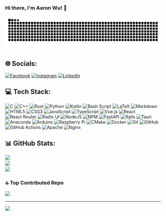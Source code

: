 ### Hi there, I'm Aaron Wu! 🚆
<picture>
  <source media="(prefers-color-scheme: dark)" srcset="https://raw.githubusercontent.com/AaronWu-train/AaronWu-train/output/github-contribution-grid-snake-dark.svg" />
  <source media="(prefers-color-scheme: light)" srcset="https://raw.githubusercontent.com/AaronWu-train/AaronWu-train/output/github-contribution-grid-snake.svg" />
  <img alt="github-snake" src="https://raw.githubusercontent.com/AaronWu-train/AaronWu-train/output/github-contribution-grid-snake.svg" />
</picture>

<!--
**AaronWu-train/AaronWu-train** is a ✨ _special_ ✨ repository because its `README.md` (this file) appears on your GitHub profile.

Here are some ideas to get you started:

- 🔭 I’m currently working on ...
- 🌱 I’m currently learning ...
- 👯 I’m looking to collaborate on ...
- 🤔 I’m looking for help with ...
- 💬 Ask me about ...
- 📫 How to reach me: ...
- 😄 Pronouns: ...
- ⚡ Fun fact: ...
-->


## 🌐 Socials:
[![Facebook](https://img.shields.io/badge/Facebook-%231877F2.svg?logo=Facebook&logoColor=white)](https://facebook.com/aaw.rail) [![Instagram](https://img.shields.io/badge/Instagram-%23E4405F.svg?logo=Instagram&logoColor=white)](https://instagram.com/aaw.rail) [![LinkedIn](https://img.shields.io/badge/LinkedIn-%230077B5.svg?logo=linkedin&logoColor=white)](https://linkedin.com/in/aawrail) 

## 💻 Tech Stack:

![C](https://img.shields.io/badge/c-%2300599C.svg?style=for-the-badge&logo=c&logoColor=white) 
![C++](https://img.shields.io/badge/c++-%2300599C.svg?style=for-the-badge&logo=c%2B%2B&logoColor=white) 
![Rust](https://img.shields.io/badge/rust-%23000000.svg?style=for-the-badge&logo=rust&logoColor=white)
![Python](https://img.shields.io/badge/python-3670A0?style=for-the-badge&logo=python&logoColor=ffdd54) 
![Kotlin](https://img.shields.io/badge/kotlin-%237F52FF.svg?style=for-the-badge&logo=kotlin&logoColor=white)
![Bash Script](https://img.shields.io/badge/bash_script-%23121011.svg?style=for-the-badge&logo=gnu-bash&logoColor=white)
![LaTeX](https://img.shields.io/badge/latex-%23008080.svg?style=for-the-badge&logo=latex&logoColor=white)
![Markdown](https://img.shields.io/badge/markdown-%23000000.svg?style=for-the-badge&logo=markdown&logoColor=white)
![HTML5](https://img.shields.io/badge/html5-%23E34F26.svg?style=for-the-badge&logo=html5&logoColor=white)
![CSS3](https://img.shields.io/badge/css3-%231572B6.svg?style=for-the-badge&logo=css3&logoColor=white)
![JavaScript](https://img.shields.io/badge/javascript-%23323330.svg?style=for-the-badge&logo=javascript&logoColor=%23F7DF1E)
![TypeScript](https://img.shields.io/badge/typescript-%23007ACC.svg?style=for-the-badge&logo=typescript&logoColor=white)
![Vue.js](https://img.shields.io/badge/vue.js-%2335495e.svg?style=for-the-badge&logo=vuedotjs&logoColor=%234FC08D)
![React](https://img.shields.io/badge/react-%2320232a.svg?style=for-the-badge&logo=react&logoColor=%2361DAFB)
![React Router](https://img.shields.io/badge/React_Router-CA4245?style=for-the-badge&logo=react-router&logoColor=white)
![Radix UI](https://img.shields.io/badge/radix%20ui-161618.svg?style=for-the-badge&logo=radix-ui&logoColor=white)
![NodeJS](https://img.shields.io/badge/node.js-6DA55F?style=for-the-badge&logo=node.js&logoColor=white)
![NPM](https://img.shields.io/badge/NPM-%23CB3837.svg?style=for-the-badge&logo=npm&logoColor=white)
![FastAPI](https://img.shields.io/badge/FastAPI-005571?style=for-the-badge&logo=fastapi)
![Rails](https://img.shields.io/badge/rails-%23CC0000.svg?style=for-the-badge&logo=ruby-on-rails&logoColor=white)
![Tauri](https://img.shields.io/badge/tauri-%2324C8DB.svg?style=for-the-badge&logo=tauri&logoColor=%23FFFFFF)
![Anaconda](https://img.shields.io/badge/Anaconda-%2344A833.svg?style=for-the-badge&logo=anaconda&logoColor=white)
![Arduino](https://img.shields.io/badge/-Arduino-00979D?style=for-the-badge&logo=Arduino&logoColor=white)
![Raspberry Pi](https://img.shields.io/badge/-Raspberry_Pi-C51A4A?style=for-the-badge&logo=Raspberry-Pi)
![CMake](https://img.shields.io/badge/CMake-%23008FBA.svg?style=for-the-badge&logo=cmake&logoColor=white)
![Docker](https://img.shields.io/badge/docker-%230db7ed.svg?style=for-the-badge&logo=docker&logoColor=white)
![Git](https://img.shields.io/badge/git-%23F05033.svg?style=for-the-badge&logo=git&logoColor=white)
![GitHub](https://img.shields.io/badge/github-%23121011.svg?style=for-the-badge&logo=github&logoColor=white)
![GitHub Actions](https://img.shields.io/badge/github%20actions-%232671E5.svg?style=for-the-badge&logo=githubactions&logoColor=white)
![Apache](https://img.shields.io/badge/apache-%23D42029.svg?style=for-the-badge&logo=apache&logoColor=white)
![Nginx](https://img.shields.io/badge/nginx-%23009639.svg?style=for-the-badge&logo=nginx&logoColor=white)

## 📊 GitHub Stats:
![](https://github-readme-stats.vercel.app/api?username=AaronWu-train&theme=default&hide_border=false&include_all_commits=false&count_private=true) <br/>
![](https://github-readme-stats.vercel.app/api/top-langs/?username=AaronWu-train&theme=default&hide_border=false&include_all_commits=false&count_private=true&layout=compact) <br/>
![](https://github-readme-streak-stats.herokuapp.com/?user=AaronWu-train&theme=default&hide_border=false)<br/>

### 🔝 Top Contributed Repo
![](https://github-contributor-stats.vercel.app/api?username=AaronWu-train&limit=5&theme=default_repocard&combine_all_yearly_contributions=true)

<!-- Proudly created with GPRM ( https://gprm.itsvg.in ) -->

---
[![](https://visitcount.itsvg.in/api?id=AaronWu-train&icon=0&color=0)](https://visitcount.itsvg.in)

<!-- Proudly created with GPRM ( https://gprm.itsvg.in ) -->
